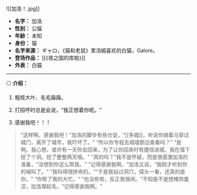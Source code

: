 
![[加洛！.jpg]]

- **名字：** 加洛
- **性别：** 公猫
- **年龄：** 未知
- **身份：** 猫
- **名字来源：** ギャロ，《猫和老鼠》里汤姆喜欢的白猫，Galore。
- **登场作品：** [[《夜之国的库帕》]] 
- **外表：** 白猫

---

⚪ **介绍：** 

1. 粗枝大叶、毛毛躁躁。

2. 打招呼时总是会说，“我正想着你呢。​”

3. 感谢我吧！！！

> “这样啊，感谢我吧！”加洛的脚步有些仓促，​“[[多姆]]，听说你骑着马穿过城门，离开了城市，我吓坏了。​”
> “所以你专程去城墙那边查看吗？​”
> “是啊。我心想，或许有一天你会回来，为了让你回来时有捷径进城，我在墙下挖了个洞。挖了整整两天哦。​”
> “真的吗？​”我不是怀疑，而是很感激加洛的准备，​“没想到你这么帮我。​”
> “记得感谢我啊。​”加洛又说，​“我刚才听到你的喊叫了。​”
> “我叫得很拼命的。​”“于是我钻过洞穴，探头一看，还真的是你。​”
> “你帮了我的大忙。​”
> “也没有啦，反正我很闲。​”不知是不是想掩饰羞涩，加洛理起毛，​“记得感谢我啊。​”